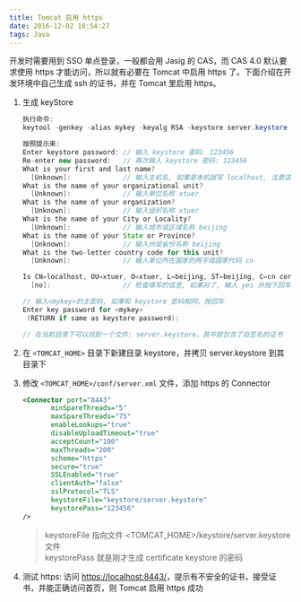 ```yaml
---
title: Tomcat 启用 https
date: 2016-12-02 10:54:27
tags: Java
---
```


开发时需要用到 SSO 单点登录，一般都会用 Jasig 的 CAS，而 CAS 4.0 默认要求使用 https 才能访问，所以就有必要在 Tomcat 中启用 https 了。下面介绍在开发环境中自己生成 ssh 的证书，并在 Tomcat 里启用 https。

<!--more-->

1. 生成 keyStore

   ```java
   执行命令:
   keytool -genkey -alias mykey -keyalg RSA -keystore server.keystore

   按照提示来:
   Enter keystore password: // 输入 keystore 密码: 123456
   Re-enter new password:   // 再次输入 keystore 密码: 123456
   What is your first and last name?
     [Unknown]:             // 输入主机名, 如果是本机就写 localhost, 注意这里不要写 IP 地址
   What is the name of your organizational unit?
     [Unknown]:             // 输入单位名称 xtuer
   What is the name of your organization?
     [Unknown]:             // 输入组织名称 xtuer
   What is the name of your City or Locality?
     [Unknown]:             // 输入城市或区域名称 beijing
   What is the name of your State or Province?
     [Unknown]:             // 输入州或省份名称 beijing
   What is the two-letter country code for this unit?
     [Unknown]:             // 输入单位所在国家的两字母国家代码 cn

   Is CN=localhost, OU=xtuer, O=xtuer, L=beijing, ST=beijing, C=cn correct?
     [no]:                  // 检查填写的信息, 如果对了, 输入 yes 并按下回车

   // 输入<mykey>的主密码, 如果和 keystore 密码相同，按回车
   Enter key password for <mykey>
   	(RETURN if same as keystore password):  

   // 在当前目录下可以找到一个文件: server.keystore，其中就包含了自签名的证书
   ```

2. 在 `<TOMCAT_HOME>` 目录下新建目录 keystore，并拷贝 server.keystore 到其目录下

3. 修改 `<TOMCAT_HOME>/conf/server.xml` 文件，添加 https 的 Connector

   ```xml
   <Connector port="8443"
          minSpareThreads="5"
          maxSpareThreads="75"
          enableLookups="true"
          disableUploadTimeout="true"
          acceptCount="100"
          maxThreads="200"
          scheme="https"
          secure="true"
          SSLEnabled="true"
          clientAuth="false"
          sslProtocol="TLS"
          keystoreFile="keystore/server.keystore"
          keystorePass="123456"
   />
   ```

   > keystoreFile 指向文件 <TOMCAT_HOME>/keystore/server.keystore 文件  
   > keystorePass 就是刚才生成 certificate keystore 的密码

4. 测试 https: 访问 [https://localhost:8443/](https://localhost:8443/)，提示有不安全的证书，接受证书，并能正确访问首页，则 Tomcat 启用 https 成功

   ​
